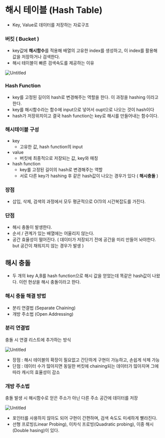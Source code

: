 # 해시 테이블 (Hash Table)

- Key, Value로 데이터를 저장하는 자료구조

### 버킷 ( Bucket )

- key값에 **해시함수**를 적용해 배열의 고유한 index를 생성하고, 이 index를 활용해 값을 저장하거나 검색한다.
- 해시 테이블이 빠른 검색속도를 제공하는 이유

![Untitled](https://s3.us-west-2.amazonaws.com/secure.notion-static.com/06eee3ae-233d-479c-8ddb-92c72d939e55/Untitled.png?X-Amz-Algorithm=AWS4-HMAC-SHA256&X-Amz-Content-Sha256=UNSIGNED-PAYLOAD&X-Amz-Credential=AKIAT73L2G45EIPT3X45%2F20220808%2Fus-west-2%2Fs3%2Faws4_request&X-Amz-Date=20220808T123152Z&X-Amz-Expires=86400&X-Amz-Signature=f3b6112638f9b4de839dee967e673ecbaaf303957ea91b079918602b8d28657d&X-Amz-SignedHeaders=host&response-content-disposition=filename%20%3D%22Untitled.png%22&x-id=GetObject)

### Hash Function

- key를 고정된 길이의 hash로 변경해주는 역할을 한다. 이 과정을 hashing 이라고 한다.
- key를 해시함수라는 함수에 input으로 넣어서 oupt으로 나오는 것이 hash이다
- hash가 저장위치이고 결국 hash function는 key로 해시를 만들어내는 함수이다.

### 해시테이블 구성

- key
  - 고유한 값, hash function의 input
- value
  - 버킷에 최종적으로 저장되는 값, key와 매칭
- hash function
  - key를 고정된 길이의 hash로 변경해주는 역할
  - 서로 다른 key가 hashing 후 같은 hash값이 나오는 경우가 있다 ( **해시충돌** )

### 장점

- 삽입, 삭제, 검색의 과정에서 모두 평균적으로 O(1)의 시간복잡도를 가진다.

### 단점

- 해시 충돌이 발생한다.
- 순서 / 관계가 있는 배열에는 어울리지 않는다.
- 공간 효율성이 떨어진다. ( 데이터가 저장되기 전에 공간을 미리 만들어 놔야한다. but 공간이 채워지지 않는 경우가 발생 )

## 해시 충돌

- 두 개의 key A,B를 hash function으로 해시 값을 얻었는데 똑같은 hash값이 나왔다. 이런 현상을 해시 충돌이라고 한다.

### 해시 충돌 해결 방법

- 분리 연결법 (Separate Chaining)
- 개방 주소법 (Open Addressing)

### 분리 연결법

충돌 시 연결 리스트에 추가하는 방식

![Untitled](https://s3.us-west-2.amazonaws.com/secure.notion-static.com/71f0b0cd-94ff-40f8-8f54-a7a7f99c3814/Untitled.png?X-Amz-Algorithm=AWS4-HMAC-SHA256&X-Amz-Content-Sha256=UNSIGNED-PAYLOAD&X-Amz-Credential=AKIAT73L2G45EIPT3X45%2F20220808%2Fus-west-2%2Fs3%2Faws4_request&X-Amz-Date=20220808T123351Z&X-Amz-Expires=86400&X-Amz-Signature=c403cac2029d73bbff818d397fc9689004ef399421f22ce5ff98bbdf2e3c2f72&X-Amz-SignedHeaders=host&response-content-disposition=filename%20%3D%22Untitled.png%22&x-id=GetObject)

- 장점 : 해시 테이블의 확장이 필요없고 간단하게 구현이 가능하고, 손쉽게 삭제 가능
- 단점 : 데이터 수가 많아지면 동일한 버킷에 chaining되는 데이터가 많아지며 그에 따라 캐시의 효율성이 감소

### 개방 주소법

충돌 발생 시 해시함수로 얻은 주소가 아닌 다른 주소 공간에 데이터를 저장

![Untitled](https://s3.us-west-2.amazonaws.com/secure.notion-static.com/5ac3563c-3b33-42c4-9877-35ce0a7c6d49/Untitled.png?X-Amz-Algorithm=AWS4-HMAC-SHA256&X-Amz-Content-Sha256=UNSIGNED-PAYLOAD&X-Amz-Credential=AKIAT73L2G45EIPT3X45%2F20220808%2Fus-west-2%2Fs3%2Faws4_request&X-Amz-Date=20220808T123401Z&X-Amz-Expires=86400&X-Amz-Signature=b1b00c4fd5c410b2c46cf0bf3466ec344ae4ffba28467a787a4865410cf7e9e8&X-Amz-SignedHeaders=host&response-content-disposition=filename%20%3D%22Untitled.png%22&x-id=GetObject)

- 포인터를 사용하지 않아도 되어 구현이 간편하며, 검색 속도도 미세하게 빨라진다.
- 선형 프로빙(Linear Probing), 이차식 프로빙(Quadratic probing), 이중 해시(Double hasing)이 있다.
